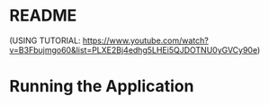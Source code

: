 # README
(USING TUTORIAL: https://www.youtube.com/watch?v=B3Fbujmgo60&list=PLXE2Bj4edhg5LHEi5QJDOTNU0yGVCy90e)


# Running the Application
